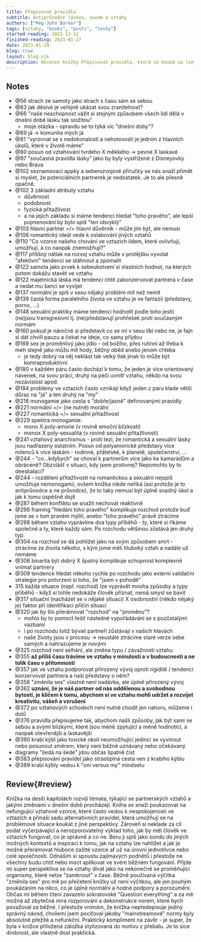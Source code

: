 ```yaml
---
title: Přepisovat pravidla
subtitle: Antiprůvodce láskou, sexem a vztahy
authors: ["Meg-John Barker"]
tags: [vztahy, "books", "posts", "česky"]
started-reading: 2022-12-12
finished-reading: 2023-01-27
date: 2023-01-29
blog: true
layout: blog.njk
description: Recenze knížky Přepisovat pravidla, která se kouká na (zejména) romantické a partnerské vztahy z různých perspektiv.
---
```


<div id="notes">

## Notes

- @56 strach ze samoty jako strach s času sám se sebou
- @63 jak děsivé je veřejně ukázat svou zranitelnost?
- @66 "naše neschopnost vážit si stejným způsobem všech lidí dělá v dnešní době lásku tak složitou"
  - moje otázka - opravdu se to týká víc "dnešní doby"?
- @69 já -> komunita mých já
- @81 "vyrovnat se s nedokonalostí a nehotovostí je jedním z hlavních úkolů, které v životě máme"
- @80 posun od vztahování tvrdého X měkkého -> pevné X laskavé
- @97 "současná pravidla lásky" jako by byly vystřižené z Disneyovky nebo Brava
- @102 seznamovací appky a seberozvojové příručky se nás snaží přimět si myslet, že potenciálních partnerek je nedostatek. Je to ale přesně opačně.
- @102 3 základní atributy vztahu
  - důvěrnost
  - podobnost
  - fyzická přitažlivost
  - a na jejich základu si máme tendenci hledat "toho pravého", ale lepší pojmenování by bylo spíš "ten obvyklý"
- @103 hlavní partner =/= hlavní důvěrník - může jím být, ale nemusí
- @106 romantický ideál vede k oslabování jiných vztahů
- @110 "Co vzorce našeho chování ve vztazích lidem, které ovlivňují, umožňují, a co naopak znemožňují?"
- @117 přílišný nátlak na rozvoj vztahu může v protějšku vyvolat "afektivní" tendenci se stáhnout a zpomalit
- @122 samota jako prvek k sebeukotvení si vlastních hodnot, na kterých potom dokážu stavět ve vztahu
- @122 majetnická láska má tendenci chtít zakonzervovat partnera v čase a nedat mu šanci se vyvíjet
- @137 normální je spíš v sexu nějaký problém mít než nemít
- @139 častá forma paralelního života ve vztahu je ve fantazii (představy, porno, ...)
- @148 sexuální praktiky máme tendenci hodnotit podle toho jestli (ne)jsou transgresivní tj. (ne)představují prohřešek proti současným normám
- @160 pokud je náročné si představit co se mi v sexu líbí nebo ne, je fajn si dát chvíli pauzu a čekat na ideje, co samy přijdou
- @169 sex je proměnlivý jako jídlo - od božího, přes rutinní až třeba k meh stejně jako můžu mít hody, běžný oběd anebo jenom chleba
  - je tedy dobrý na něj neklást tak velký tlak jinak to může být kontraproduktivní
- @180 v každém páru často dochází k tomu, že jeden je více orientovaný navenek, na svou práci, druhý na péči uvnitř vztahu, někdo na svou nezávislost apod.
- @184 problémy ve vztazích často vznikají když jeden z páru klade větší důraz na "já" a ten druhý na "my"
- @218 monogamie jako cesta s "dobře/jasně" definovanými pravidly
- @221 normální =/= (ne nutně) morální
- @227 romantická =/= sexuální přitažlivost
- @229 spektra monogamie:
  - mono X poly-amorie (v rovině emoční blízkosti)
  - monox X poly-sexualita (v rovině sexuální přitažlivosti)
- @241 vztahový anarchismus - proti tezi, že romantická a sexuální lásky jsou nadřazeny ostatním. Posun od polyamorické představy více milenců k více láskám - rodinné, přátelské, k planetě, společenství, ...
- @244 - "co...kdybych" se choval k partnerům více jako ke kamarádům a obráceně? Obzvlášť v situaci, kdy jsem protivnej? Nepomohlo by to deeskalaci?
- @244 - rozdělení přitažlivosti na romantickou a sexuální nejspíš umožňuje nemonogamii, ovšem knížka nikde neříká (asi protože je to antiprůvodce a ne průvodce), že to taky nemusí být úplně snadný úkol a jak k tomu úspěšně dojít
- @287 během konfliktu se snažit nechovat reaktivně
- @298 framing "hledání toho pravého" komplikuje rozchod protože buď jsme se v tom pravém mýlili, anebo "toho pravého" právě ztrácíme
- @298 během vztahu vyprávíme dva typy příběhů - ty, které si říkáme společně a ty, které každý sám. Po rozchodu většinou zůstává jen druhý typ.
- @304 na rozchod se dá pohlížet jako na svým způsobem smrt - ztrácíme ze života někoho, s kým jsme měli hluboký vztah a nadále už nemáme
- @308 binarita být dobrý X špatný komplikuje schopnost komplexně vnímat partnery
- @309 tendence hledat někoho rychle po rozchodu jako externí validační strategie pro potvrzení si toho, že "jsem v pohodě"
- 315 každá situace (např. rozchod) lze vyprávět mnoha způsoby a typy přiběhů - když si tohle nedokáže člověk přiznat, nemá smysl se bavit
- @317 situační (nacházet se v nějaké situaci) X osobnostní (někdo nějaký je) faktor při identifikaci příčin situací
- @320 jak by šlo přerámovat "rozchod" na "proměnu"?
  - mohlo by to pomoct řešit následné vypořádávání se s pozůstalými vazbami
  - i po rozchodu totiž bývalí partneři zůstávají v našich hlavách
  - naše životy jsou v procesu -> neustále ztrácíme staré verze sebe samých a nahrazujeme je novými
- @325 rozchod není selhání, ale změna typu / závažnosti vztahu
- @355 **až příliš času trávíme ve vztahu v minulosti a v budoucnosti a ne tolik času v přítomnosti**
- @357 jak ve vztahu podporovat přirozený vývoj oproti rigiditě / tendenci konzervovat partnera a naší představy o něm?
- @358 "změnila ses" vlastně není nadávka, ale úplně přirozený vývoj
- @362 **uznání, že je náš partner od nás oddělenou a svobodnou bytostí, je klíčem k tomu, abychom si ve vztahu mohli udržet a rozvíjet kreativitu, vášeň a vzrušení**
- @372 po vztahových schodech není nutné chodit jen nahoru, můžeme i dolů
- @376 pravidla přepisujeme tak, abychom našli způsoby, jak být sami se sebou a svými blízkými, které jsou méně zpytující a méně hodnotící, a naopak otevřenější a laskavější
- @390 krabí kýbl jako toxické okolí neumožňující jedinci se vyvinout nebo posunout směrem, který není běžně uznávaný nebo očekávaný
- diagramy "šedá na šedé" jdou občas špatně číst
- @383 přepisování pravidel jako strastiplná cesta ven z krabího kýblu
- @389 krabí kýbly vedou k "oni versus my" mindsetu

</div>

## Review{#review}

Knížka na desíti kapitolách rozvíjí témata, týkající se partnerských vztahů a jakými změnami v dnešní době procházejí. Kniha se snaží poukazovat na nefungující vztahové vzorce, které často vedou k nespokojenosti ve vztazích a přináší sadu alternativních pravidel, která umožňují se na problémové situace koukat z jiné perspektivy.
Zároveň si neklade za cíl podat vyčerpávající a nerozporovatelný výklad toho, jak by měl člověk ve vztazích fungovat, co je správně a co ne. Beru ji spíš jako sondu do jiných možných kontextů a inspiraci k tomu, jak na vztahy lze nahlížet a jak je možné přerámovat hluboce zažité vzorce ať už na úrovni jednotlivce nebo celé společnosti.
Odnáším si spoustu zajímavých podnětů i přestože ne všechny budu chtít nebo moct aplikovat ve svém běžném fungování. Přijde mi super perspektiva se na vztahy dívat jako na nekonečně se proměňující organismy, které nelze "zamknout" v čase. Běžně používaná výčitka "změnila ses" pro mě po přečetení knížky už není výčitkou, ale jen pouhým poukázáním na něco, co je úplně normální a hodné podpory a porozumění.
Občas mi během čtení zavazelo sokratovské "Question everything" a za mě možná až zbytečná míra rozporování a dekonstrukce norem, které bych považoval za běžné. I přestože vnímám, že knížka nepředepisuje jediný správný návod, chvíiemi jsem pociťoval jakoby "mainstreamové" normy byly absolutně přežité a nefunkční.
Praktický kompliment na závěr - je super, že byla v knížce přiložená záložka stylizovaná do motivu z přebalu. Je to sice drobnost, ale vlastně dost praktická.
